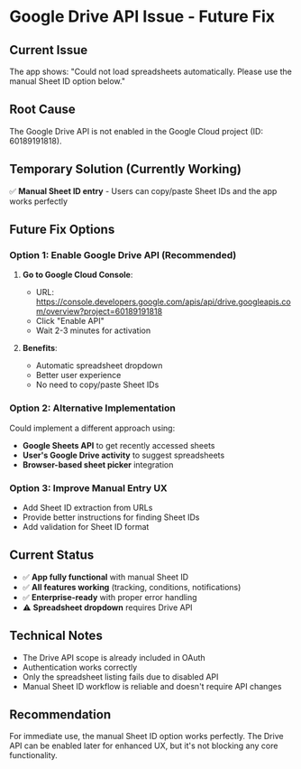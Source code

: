 # Google Drive API Issue - Future Fix

## Current Issue
The app shows: "Could not load spreadsheets automatically. Please use the manual Sheet ID option below."

## Root Cause
The Google Drive API is not enabled in the Google Cloud project (ID: 60189191818).

## Temporary Solution (Currently Working)
✅ **Manual Sheet ID entry** - Users can copy/paste Sheet IDs and the app works perfectly

## Future Fix Options

### Option 1: Enable Google Drive API (Recommended)
1. **Go to Google Cloud Console**:
   - URL: https://console.developers.google.com/apis/api/drive.googleapis.com/overview?project=60189191818
   - Click "Enable API"
   - Wait 2-3 minutes for activation

2. **Benefits**:
   - Automatic spreadsheet dropdown
   - Better user experience
   - No need to copy/paste Sheet IDs

### Option 2: Alternative Implementation
Could implement a different approach using:
- **Google Sheets API** to get recently accessed sheets
- **User's Google Drive activity** to suggest spreadsheets
- **Browser-based sheet picker** integration

### Option 3: Improve Manual Entry UX
- Add Sheet ID extraction from URLs
- Provide better instructions for finding Sheet IDs
- Add validation for Sheet ID format

## Current Status
- ✅ **App fully functional** with manual Sheet ID
- ✅ **All features working** (tracking, conditions, notifications)
- ✅ **Enterprise-ready** with proper error handling
- ⚠️ **Spreadsheet dropdown** requires Drive API

## Technical Notes
- The Drive API scope is already included in OAuth
- Authentication works correctly
- Only the spreadsheet listing fails due to disabled API
- Manual Sheet ID workflow is reliable and doesn't require API changes

## Recommendation
For immediate use, the manual Sheet ID option works perfectly. The Drive API can be enabled later for enhanced UX, but it's not blocking any core functionality.
